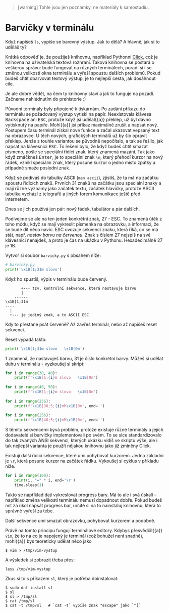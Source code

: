 
> [warning]
> Tohle jsou jen poznámky, ne materiály k samostudiu.

# Barvičky v terminálu

Když napíšeš `ls`, vypíše se barevný výstup. Jak to dělá? A hlavně, jak si to uděláš ty?

Krátká odpověď je, že použiješ knihovnu, například Pythonní [Click](https://click.palletsprojects.com/en/8.0.x/api/#click.style), což je knihovna na uživatelská textová rozhraní.
Taková knihovna se postará o veškerou správu: bude fungovat na různých terminálech, poradí si i se změnou velikostí okna terminálu a vyřeší spoustu dalších problémů.
Pokud budeš chtít obarvovat textový výstup, je to nejlepší cesta, jak dosáhnout cíle.

Je ale dobré vědět, na čem ty knihovny staví a jak to funguje na pozadí.
Začneme nahlédnutím do prehistorie :)

Původní terminály byly připojené k tiskárnám. 
Po zadání příkazu do terminálu se požadovaný výstup vytiskl na papír.
Neexistovala klávesa <kbd>Backspace</kbd> ani <kbd>ESC</kbd>, protože když jsi udělal{{a}} překlep, už byl dávno vytisknutý na papíře. 
Mohl{{a}} jsi příkaz maximálně zrušit a napsat nový.
Postupem času terminál získal nové funkce a začal ukazovat vepsaný text na obrazovce. 
U těch nových, grafických terminálů už by šlo opravit překlep. 
Jenže s touhle variantou se původně nepočítalo, a tak se řešilo, jak napsat na klávesnici <kbd>ESC</kbd>. 
To řešení bylo, že když budeš chtít smazat písmeno, pošle se speciální řídící znak, který znamená mazání.
Tak jako když zmáčkneš <kbd>Enter</kbd>, je to speciální znak `\n`, který přehodí kurzor na nový řádek, vznikl speciální znak, který posune kurzor o jedno místo zpátky a případně smaže poslední znak.

Když se podíváš do tabulky ASCII (`man ascii`), zjistíš, že ta má na začátku spoustu řídících znaků. 
Prvních 31 znaků na začátku jsou speciální znaky a mají různé významy jako začátek textu, začátek hlavičky, protože ASCII tabulka vychází z telegrafů a jiných forem komunikace ještě před internetem.

Dnes se jich používá jen pár: nový řádek, tabulátor a pár dalších.

Podívejme se ale na ten jeden konkrétní znak, 27 - ESC.
To znamená útěk z toho módu, když se mají vykreslit písmenka na obrazovku, a informaci, že se bude dít něco navíc. 
ESC uvozuje sekvenci znaku, která říká, co se má stát, např. *nastav barvu na červenou*.
Znak s číslem 27 nejspíš na své klávesnici nenajdeš, a proto je čas na ukázku v Pythonu. 
Hexadecimálně 27 je 1B. 

Vytvoř si soubor `barvicky.py` s obsahem níže:
```python
# barvicky.py
print('\x1B[1;31m slovo')
```
Když ho spustíš, výpis v terminálu bude červený.
```
       +--- tzv. kontrolní sekvence, která nastavuje barvu
       |
    ------
\x1B[1;31m
----
  |
  +--- je jediný znak, a to ASCII ESC
```

Kdy to přestane psát červeně? 
Až zavřeš terminál, nebo až napíšeš reset sekvenci.

Reset vypadá takto:
```python
print('\x1B[1;31m slovo   \x1B[0m')
```
1 znamená, že nastavuješ barvu, 31 je číslo konkrétní barvy.
Můžeš si udělat duhu v terminálu - vyzkoušej si skript:

```python
for i in range(30, 40):
    print(f'\x1B[1;{i}m slovo   \x1B[0m')
    
for i in range(40, 50):
    print(f'\x1B[1;{i}m slovo   \x1B[0m')
    
for i in range(256):
    print(f'\x1B[38;5;{i}mM\x1B[0m', end='')
    
for i in range(256):
    print(f'\x1B[48;5;{i}mM\x1B[0m', end='')    
```

S těmito sekvencemi bývá problém, protože existuje různé terminály a jejich dodavatelé si barvičky implementovali po svém. 
To se sice standardizovalo do tak zvaných ANSI sekvencí, kterých ukázku vidíš ve skriptu výše, ale i tak nejlepší varianta je použít nějakou knihovnu jako již zmíněný Click.

Existují další řídící sekvence, které umí pohybovat kurzorem.
Jedna základní je `\r`, která posune kurzor na začátek řádku.
Vykoušej si cyklus v příkladu níže.

```python
for i in range(100):
    print(i, "=" * i, end='\r')
    time.sleep(1)
```

Takto se například dají vykreslovat progress bary.
Má to ale i svá úskalí – například změna velikosti terminálu nemusí dopadnout dobře.
Pokud budeš mít za úkol napsát progress bar, určitě si na to nainstaluj knihovnu, která to správně vyřeší za tebe.

Další sekvence umí smazat obrazovku, pohybovat kurzorem a podobně.

Právě na tomto principu fungují terminálové editory.
Kdybys přesvědčil{{a}} `vim`, že to na co je napojený je terminál (což bohužel není snadné),
mohl{{a}} bys teoreticky udělat něco jako
```
$ vim > /tmp/vim-vystup
```
A výsledek si zobrazit třeba přes:
```
less /tmp/vim-vystup
```

Zkus si to s příkazem `sl`, který je potřeba doinstalovat:

```console
$ sudo dnf install sl
$ sl
$ sl > /tmp/sl
$ cat /tmp/sl
$ cat -t /tmp/sl   # `cat -t` vypíše znak "escape" jako `^[`
```
